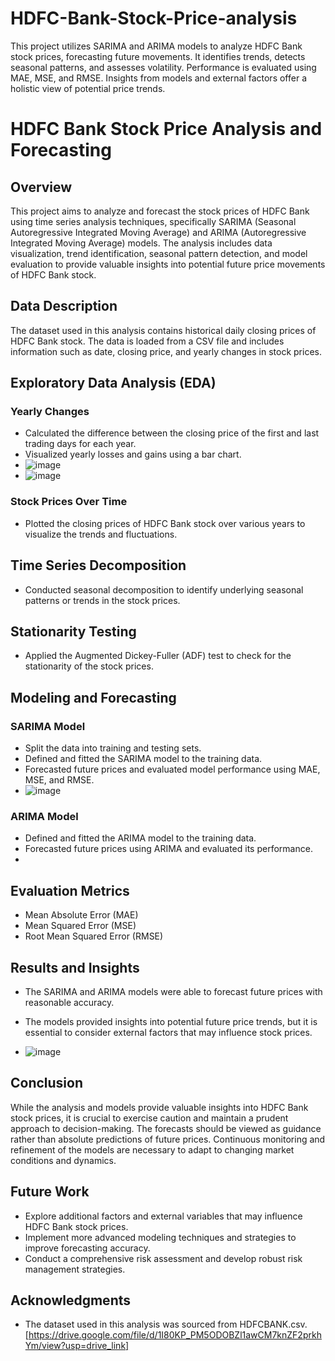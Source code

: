 # HDFC-Bank-Stock-Price-analysis
 This project utilizes SARIMA and ARIMA models to analyze HDFC Bank stock prices, forecasting future movements. It identifies trends, detects seasonal patterns, and assesses volatility. Performance is evaluated using MAE, MSE, and RMSE. Insights from models and external factors offer a holistic view of potential price trends.
# HDFC Bank Stock Price Analysis and Forecasting

## Overview
This project aims to analyze and forecast the stock prices of HDFC Bank using time series analysis techniques, specifically SARIMA (Seasonal Autoregressive Integrated Moving Average) and ARIMA (Autoregressive Integrated Moving Average) models. The analysis includes data visualization, trend identification, seasonal pattern detection, and model evaluation to provide valuable insights into potential future price movements of HDFC Bank stock.

## Data Description
The dataset used in this analysis contains historical daily closing prices of HDFC Bank stock. The data is loaded from a CSV file and includes information such as date, closing price, and yearly changes in stock prices.

## Exploratory Data Analysis (EDA)
### Yearly Changes
- Calculated the difference between the closing price of the first and last trading days for each year.
- Visualized yearly losses and gains using a bar chart.
- ![image](https://github.com/mohansree14/HDFC-Bank-Stock-Price-analysis/assets/113782905/695b2e84-4021-4582-ae0f-040a1bf543e4)
- ![image](https://github.com/mohansree14/HDFC-Bank-Stock-Price-analysis/assets/113782905/1bbd3d1d-1bcb-4c82-aa65-a23e1021d87d)



### Stock Prices Over Time
- Plotted the closing prices of HDFC Bank stock over various years to visualize the trends and fluctuations.

## Time Series Decomposition
- Conducted seasonal decomposition to identify underlying seasonal patterns or trends in the stock prices.

## Stationarity Testing
- Applied the Augmented Dickey-Fuller (ADF) test to check for the stationarity of the stock prices.

## Modeling and Forecasting
### SARIMA Model
- Split the data into training and testing sets.
- Defined and fitted the SARIMA model to the training data.
- Forecasted future prices and evaluated model performance using MAE, MSE, and RMSE.
- ![image](https://github.com/mohansree14/HDFC-Bank-Stock-Price-analysis/assets/113782905/fd8a34cf-e0c4-4be4-9b30-c84ae93959c4)


### ARIMA Model
- Defined and fitted the ARIMA model to the training data.
- Forecasted future prices using ARIMA and evaluated its performance.
- 

## Evaluation Metrics
- Mean Absolute Error (MAE)
- Mean Squared Error (MSE)
- Root Mean Squared Error (RMSE)

## Results and Insights
- The SARIMA and ARIMA models were able to forecast future prices with reasonable accuracy.
- The models provided insights into potential future price trends, but it is essential to consider external factors that may influence stock prices.

- ![image](https://github.com/mohansree14/HDFC-Bank-Stock-Price-analysis/assets/113782905/e903ef0f-bfa4-40d3-b9c2-c091e0e9ec67)


## Conclusion
While the analysis and models provide valuable insights into HDFC Bank stock prices, it is crucial to exercise caution and maintain a prudent approach to decision-making. The forecasts should be viewed as guidance rather than absolute predictions of future prices. Continuous monitoring and refinement of the models are necessary to adapt to changing market conditions and dynamics.

## Future Work
- Explore additional factors and external variables that may influence HDFC Bank stock prices.
- Implement more advanced modeling techniques and strategies to improve forecasting accuracy.
- Conduct a comprehensive risk assessment and develop robust risk management strategies.

## Acknowledgments
- The dataset used in this analysis was sourced from HDFCBANK.csv.[https://drive.google.com/file/d/1I80KP_PM5ODOBZl1awCM7knZF2prkhYm/view?usp=drive_link]

